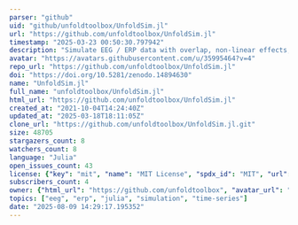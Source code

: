 ```yaml
---
parser: "github"
uid: "github/unfoldtoolbox/UnfoldSim.jl"
url: "https://github.com/unfoldtoolbox/UnfoldSim.jl"
timestamp: "2025-03-23 00:50:30.797942"
description: "Simulate EEG / ERP data with overlap, non-linear effects, multiple regression"
avatar: "https://avatars.githubusercontent.com/u/35995464?v=4"
repo_url: "https://github.com/unfoldtoolbox/UnfoldSim.jl"
doi: "https://doi.org/10.5281/zenodo.14894630"
name: "UnfoldSim.jl"
full_name: "unfoldtoolbox/UnfoldSim.jl"
html_url: "https://github.com/unfoldtoolbox/UnfoldSim.jl"
created_at: "2021-10-04T14:24:40Z"
updated_at: "2025-03-18T18:11:05Z"
clone_url: "https://github.com/unfoldtoolbox/UnfoldSim.jl.git"
size: 48705
stargazers_count: 8
watchers_count: 8
language: "Julia"
open_issues_count: 43
license: {"key": "mit", "name": "MIT License", "spdx_id": "MIT", "url": "https://api.github.com/licenses/mit", "node_id": "MDc6TGljZW5zZTEz"}
subscribers_count: 4
owner: {"html_url": "https://github.com/unfoldtoolbox", "avatar_url": "https://avatars.githubusercontent.com/u/35995464?v=4", "login": "unfoldtoolbox", "type": "Organization"}
topics: ["eeg", "erp", "julia", "simulation", "time-series"]
date: "2025-08-09 14:29:17.195352"
---
```

